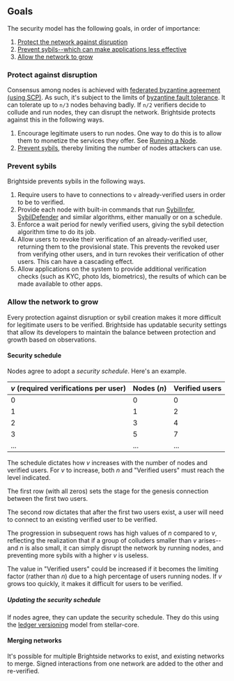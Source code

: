 ## Goals

The security model has the following goals, in order of importance:

1. [Protect the network against disruption](#protect-against-disruption)
1. [Prevent sybils--which can make applications less effective](#prevent-sybils)
1. [Allow the network to grow](#allow-the-network-to-grow)

### Protect against disruption

Consensus among nodes is achieved with [federated byzantine agreement (using SCP)](https://www.stellar.org/blog/stellar-consensus-protocol-proof-code).  As such, it's subject to the limits of [byzantine fault tolerance](https://en.wikipedia.org/wiki/Byzantine_fault_tolerance).  It can tolerate up to ``n/3`` nodes behaving badly. If ``n/2`` verifiers decide to collude and run nodes, they can disrupt the network. Brightside protects against this in the following ways.

1. Encourage legitimate users to run nodes. One way to do this is to allow them to monetize the services they offer.  See [Running a Node](node.md).
1. [Prevent sybils](#prevent-sybils), thereby limiting the number of nodes attackers can use.

### Prevent sybils

Brightside prevents sybils in the following ways.

1. Require users to have to connections to ``v`` already-verified users in order to be to verified.
1. Provide each node with built-in commands that run [SybilInfer](http://citeseerx.ist.psu.edu/viewdoc/summary?doi=10.1.1.149.6318), [SybilDefender](https://pdfs.semanticscholar.org/7606/64eab41125b06692a95832961bc5473d2aae.pdf) and similar algorithms, either manually or on a schedule.
1. Enforce a wait period for newly verified users, giving the sybil detection algorithm time to do its job.
1. Allow users to revoke their verification of an already-verified user, returning them to the provisional state.  This prevents the revoked user from verifying other users, and in turn revokes their verification of other users.  This can have a cascading effect.
1. Allow applications on the system to provide additional verification checks (such as KYC, photo Ids, biometrics), the results of which can be made available to other apps.

### Allow the network to grow

Every protection against disruption or sybil creation makes it more difficult for legitimate users to be verified.  Brightside has updatable security settings that allow its developers to maintain the balance between protection and growth based on observations.

#### Security schedule
Nodes agree to adopt a _security schedule_. Here's an example.

|_v_ (required verifications per user)|Nodes (_n_)| Verified users|
|---|---|---|
|0|0|0|
|1|1|2|
|2|3|4|
|3|5|7|
|...|...|...|

The schedule dictates how _v_ increases with the number of nodes and verified users.  For _v_ to increase, both _n_ and "Verified users" must reach the level indicated.

The first row (with all zeros) sets the stage for the genesis connection between the first two users.

The second row dictates that after the first two users exist, a user will need to connect to an existing verified user to be verified.
 
The progression in subsequent rows has high values of _n_ compared to _v_, reflecting the realization that if a group of colluders smaller than _v_ arises--and _n_ is also small, it can simply disrupt the network by running nodes, and preventing more sybils with a higher _v_ is useless.

The value in "Verified users" could be increased if it becomes the limiting factor (rather than _n_) due to a high percentage of users running nodes.  If _v_ grows too quickly, it makes it difficult for users to be verified.
 
##### Updating the security schedule
If nodes agree, they can update the security schedule.  They do this using the [ledger versioning](https://www.stellar.org/developers/guides/concepts/versioning.html#ledger-versioning) model from stellar-core.

#### Merging networks
It's possible for multiple Brightside networks to exist, and existing networks to merge. Signed interactions from one network are added to the other and re-verified.
